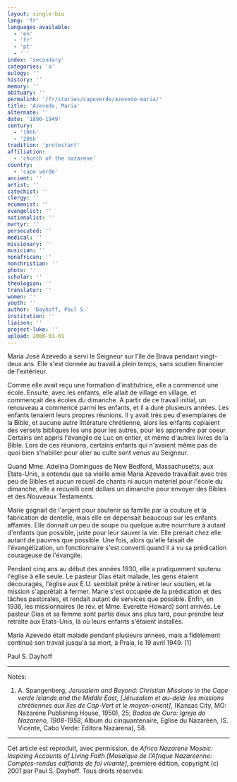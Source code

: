```yaml
---
layout: single-bio
lang: 'fr'
languages-available:
  - 'en'
  - 'fr'
  - 'pt'
  - ' '
index: 'secondary'
categories: 'a'
eulogy: ''
history: ''
memory: ''
obituary: ''
permalink: '/fr/stories/capeverde/azevedo-maria/'
title: 'Azevedo, Maria'
alternate: ''
date: '1890-1949'
century:
  - '19th'
  - '20th'
tradition: 'protestant'
affiliation:
  - 'church of the nazarene'
country:
  - 'cape verde'
ancient: ''
artist: ''
catechist: ''
clergy: ''
ecumenist: ''
evangelist: ''
nationalist: ''
martyr: ''
persecuted: ''
medical: ''
missionary: ''
musician: ''
nonafrican: ''
nonchristian: ''
photo: ''
scholar: ''
theologian: ''
translator: ''
women: ''
youth: ''
author: 'Dayhoff, Paul S.'
institution: ''
liaison: ''
project-luke: ''
upload: 2000-01-01
---
```



Maria José Azevedo a servi le Seigneur sur l'île de Brava pendant vingt-deux ans. Elle s'est donnée au travail à plein temps, sans soutien financier de l'extérieur.

Comme elle avait reçu une formation d'institutrice, elle a commencé une école. Ensuite, avec les enfants, elle allait de village en village, et commençait des écoles du dimanche. A partir de ce travail initial, un renouveau a commencé parmi les enfants, et il a duré plusieurs années. Les enfants tenaient leurs propres réunions. Il y avait très peu d'exemplaires de la Bible, et aucune autre littérature chrétienne, alors les enfants copiaient des versets bibliques les uns pour les autres, pour les apprendre par coeur. Certains ont appris l'évangile de Luc en entier, et même d'autres livres de la Bible. Lors de ces réunions, certains enfants qui n'avaient même pas de quoi bien s'habiller pour aller au culte sont venus au Seigneur.

Quand Mme. Adelina Domingues de New Bedford, Massachusetts, aux Etats-Unis, a entendu que sa vieille amie Maria Azevedo travaillait avec très peu de Bibles et aucun recueil de chants ni aucun matériel pour l'école du dimanche, elle a recueilli cent dollars un dimanche pour envoyer des Bibles et des Nouveaux Testaments.

Marie gagnait de l'argent pour soutenir sa famille par la couture et la fabrication de dentelle, mais elle en dépensait beaucoup sur les enfants affamés. Elle donnait un peu de soupe ou quelque autre nourriture à autant d'enfants que possible, juste pour leur sauver la vie. Elle prenait chez elle autant de pauvres que possible. Une fois, alors qu'elle faisait de l'évangélization, un fonctionnaire s'est converti quand il a vu sa prédication courageuse de l'évangile.

Pendant cinq ans au début des années 1930, elle a pratiquement soutenu l'église à elle seule. Le pasteur Dias était malade, les gens étaient découragés, l'église aux E.U. semblait prête à retirer leur soutien, et la mission s'apprêtait à fermer. Marie s'est occupée de la prédication et des tâches pastorales, et rendait autant de services que possible. Enfin, en 1936, les missionnaires (le rév. et Mme. Everette Howard) sont arrivés. Le pasteur Dias et sa femme sont partis deux ans plus tard, pour prendre leur retraite aux Etats-Unis, là où leurs enfants s'étaient installés.

Maria Azevedo était malade pendant plusieurs années, mais a fidèlement continué son travail jusqu'à sa mort, à Praia, le 19 avril 1949. [1]

Paul S. Dayhoff

---

Notes:

1. A. Spangenberg, *Jerusalem and Beyond: Christian Missions in the Cape verde Islands and the Middle East, [Jérusalem et au-delà: les missions chrétiennes aux îles de Cap-Vert et le moyen-orient]*, (Kansas City, MO: Nazarene Publishing House, 1950), 25; *Bodas de Ouro: Igreja do Nazareno, 1908-1958*, Album du cinquantenaire, Eglise du Nazaréen, (S. Vicente, Cabo Verde: Editora Nazarena), 58.

---

Cet article est reproduit, avec permission, de *Africa Nazarene Mosaic: Inspiring Accounts of Living Faith [Mosaïque de l'Afrique Nazaréenne: Comptes-rendus édifiants de foi vivante]*, première édition, copyright (c) 2001 par Paul S. Dayhoff. Tous droits réservés.